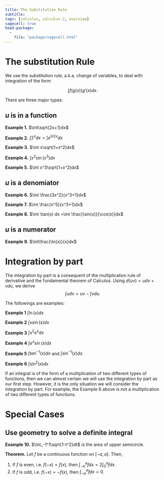 ```yaml
---
title: The Substitution Rule
subtitle: 
tags: [calculus, calculus-2, overview]
sagecell: true
head-package:
  -
    file: "package/sagecell.html"
---
```


# The substitution Rule

We use the substitution rule, a.k.a. change of variables, to deal with integration of the form

$$\int f(g(x))g'(x)dx.$$

There are three major types:

## $u$ is in a function

**Example 1.** $\int\sqrt{2x+1}dx$

**Example 2.** $\int 2^xdx = \int e^{ln 2 x}dx$

**Example 3.** $\int x\sqrt(1+x^2)dx$

**Example 4.** $\int x^2\sin(x^3)dx$

**Example 5.** $\int x^3\sqrt(1+x^2)dx$

## $u$ is a denomiator

**Example 6.** $\int \frac{3x^2}{x^3+1}dx$

**Example 7.** $\int \frac{x^5}{x^3+1}dx$

**Example 8.** $\int \tan(x) dx =\int \frac{\sin(x)}{\cos(x)}dx$

## $u$ is a numerator

**Example 9.** $\int\frac{\ln(x)}{x}dx$

# Integration by part

The integration by part is a consequent of the multiplication rule of derivative and the fundamental theorem of Calculus. Using $d(uv) = udv + vdu$, we derive
$$\int udv = uv-\int vdu.$$

The followings are examples:

**Example 1** $\int \ln(x) dx$

**Example 2** $\int x\sin(x) dx$

**Example 3** $\int x^2e^x dx$

**Example 4** $\int e^x\sin(x) dx$

**Example 5** $\int tan^{-1}(x)dx$ and $\int\sin^{-1}(x)dx$.

**Example 6** $\int \sin^2(x)dx$

If an integral is of the form of a multiplication of two different types of functions, then we can almost certain we will use the integration by part as our first step. However, it is the only situation we will consider the integration by part. For example, the Example 6 above is not a multiplication of two different types of functions.

# Special Cases
## Use geometry to solve a definite integral

**Example 10.** $\int_-1^1\sqrt{1-t^2}dt$ is the area of upper semicircle.

**Theorem.** Let $f$ be a continuous function on $[-a,a]$. Then, 
1. If $f$ is even, i.e. $f(-x)=f(x)$, then $\int_{-a}^{a}fdx = 2\int_0^afdx$.
2. If $f$ is odd, i.e. $f(-x)=-f(x)$, then $\int_{-a}^{a}fdx = 0$.